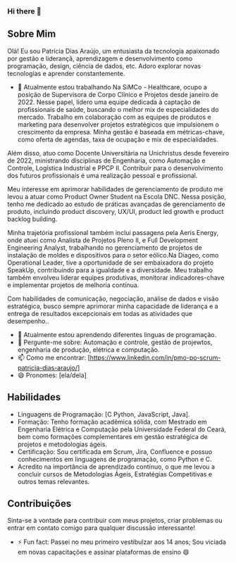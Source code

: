 ### Hi there 👋

## Sobre Mim

Olá! Eu sou Patrícia Dias Araújo, um entusiasta da tecnologia apaixonado por gestão e liderançã, aprendizagem e desenvolvimento como programação, design, ciência de dados, etc. Adoro explorar novas tecnologias e aprender constantemente.

- 🔭 Atualmente estou trabalhando Na SiMCo - Healthcare, ocupo a posição de Supervisora de Corpo Clínico e Projetos desde janeiro de 2022. Nesse papel, lidero uma equipe dedicada à captação de profissionais de saúde, buscando o melhor mix de especialidades do mercado. Trabalho em  colaboração com as equipes de produtos e marketing para desenvolver projetos estratégicos que impulsionem o crescimento da empresa. Minha gestão é baseada em métricas-chave, como oferta de agendas, taxa de ocupação e mix de especialidades.

Além disso, atuo como Docente Universitária na Unichristus desde fevereiro de 2022, ministrando disciplinas de Engenharia, como Automação e Controle, Logística Industrial e PPCP II. Contribuir para o desenvolvimento dos futuros profissionais é uma realização pessoal e profissional.

Meu interesse em aprimorar habilidades de gerenciamento de produto me levou a atuar como Product Owner Student na Escola DNC. Nessa posição, tenho me dedicado ao estudo de práticas avançadas de gerenciamento de produto, incluindo product discovery, UX/UI, product led growth e product backlog building. 

Minha trajetória profissional também inclui passagens pela Aeris Energy, onde atuei como Analista de Projetos Pleno II, e Full Development Engineering Analyst, trabalhando no gerenciamento de projetos de instalação de moldes e dispositivos para o setor eólico.Na Diageo, como Operational Leader, tive a oportunidade de ser embaixadora do projeto SpeakUp, contribuindo para a igualdade e a diversidade. Meu trabalho também envolveu liderar equipes produtivas, monitorar indicadores-chave e implementar projetos de melhoria contínua.


Com habilidades de comunicação, negociação, análise de dados e visão estratégica, busco sempre aprimorar minha capacidade de liderança e a entrega de resultados excepcionais em todas as atividades que desempenho..
- 🌱 Atualmente estou aprendendo diferentes linguas de programação.
- 💬 Pergunte-me sobre: Automação e controle, gestão de projewtos, engenharia de produção, elétrica e computação.
- 📫 Como me encontrar: [https://www.linkedin.com/in/pmo-po-scrum-patricia-dias-araujo/]
- 😄 Pronomes: [ela/dela]

## Habilidades

- Linguagens de Programação: [C Python, JavaScript, Java].
- Formação: Tenho formação acadêmica sólida, com Mestrado em Engenharia Elétrica e Computação pela Universidade Federal do Ceará, bem como formações complementares em gestão estratégica de projetos e metodologias ágeis.
- Certificação: Sou certificada em Scrum, Jira, Confluence e possuo conhecimentos em linguagens de programação, como Python e C. 
- Acredito na importância de aprendizado contínuo, o que me levou a concluir cursos de Metodologias Ágeis, Estratégias Competitivas e outros temas relevantes.

## Contribuições

Sinta-se à vontade para contribuir com meus projetos, criar problemas ou entrar em contato comigo para qualquer discussão interessante!

- ⚡ Fun fact: Passei no meu primeiro vestibulzar aos 14 anos;
               Sou viciada em novas capacitações e assinar plataformas de ensino 😄

